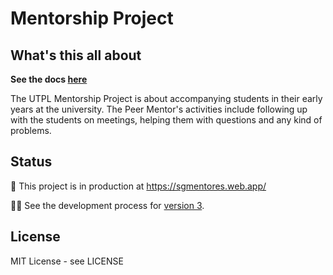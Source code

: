 ﻿# Mentorship Project 

## What's this all about

**See the docs [here](https://github.com/UTPL-Rank/Mentorship-Project/wiki)**

The UTPL Mentorship Project is about accompanying students in their early years at the university. The Peer Mentor's activities include following up with the students on meetings, helping them with questions and any kind of problems.

## Status

🚀 This project is in production at https://sgmentores.web.app/

👨‍💻 See the development process for [version 3](https://github.com/UTPL-Rank/Mentorship-Project/tree/develop).

## License

MIT License - see LICENSE
